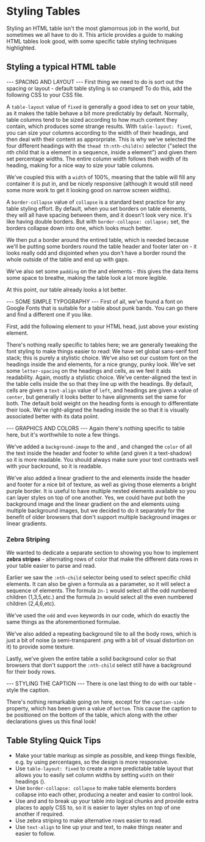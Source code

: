 # Styling Tables #
Styling an HTML table isn't the most glamorrous job in the world, but sometimes we all have to do it. This article provides a guide to making HTML tables look good, with some specific table styling techniques highlighted.

## Styling a typical HTML table ##

--- SPACING AND LAYOUT ---
First thing we need to do is sort out the spacing or layout - default table styling is so cramped! To do this, add the following CSS to your CSS file.

A `table-layout` value of `fixed` is generally a good idea to set on your table, as it makes the table behave a bit more predictably by default. Normally, table columns tend to be sized according to how much content they contain, which produces some strange results. With `table-layout: fixed`, you can size your columns according to the width of their headings, and then deal with their content as approrpriate. This is why we've selected the four different headings with the `thead th:nth-child(n)` selector ("select the *n*th child that is a <th> element in a sequence, inside a <thead> element") and given them set percentage widths. The entire column width follows theh width of its heading, making for a nice way to size your table columns.

We've coupled this with a `width` of 100%, meaning that the table will fill any container it is put in, and be nicely responsive (although it would still need some more work to get it looking good on narrow screen widths).

A `border-collapse` value of `collapse` is a standard best practice for any table styling effort. By default, when you set borders on table elements, they will all have spacing between them, and it doesn't look very nice. It's like having double borders. But with `border-collapse: collapse;` set, the borders collapse down into one, which looks much better. 

We then put a border around the entired table, which is needed because we'll be putting some borders round the table header and footer later on - it looks really odd and disjointed when you don't have a border round the whole outside of the table and end up with gaps.

We've also set some `padding` on the <th> and <td> elements - this gives the data items some space to breathe, making the table look a lot more legible.

At this point, our table already looks a lot better.

--- SOME SIMPLE TYPOGRAPHY ---
First of all, we've found a font on Google Fonts that is suitable for a table about punk bands. You can go there and find a different one if you like. 

First, add the following <link> element to your HTML head, just above your existing <link> element.

There's nothing really specific  to tables here; we are generally tweaking the font styling to make things easier to read:
  We have set global sans-serif font stack; this is purely a stylistic choice. We've also set our custom font on the headings inside the <thead> and <tfoot> elements, for a nice grungy, punky look.
  We've set some `letter-spacing` on the headings and cells, as we feel it aids readability. Again, mostly a stylistic choice.
  We've center-aligned the text in the table cells inside the <tbody> so that they line up with the headings. By default, cells are given a `text-align` value of `left`, and headings are given a value of `center`, but generally it looks better to have alignments set the same for both. The default bold weight on the heading fonts is enough to differentiate their look.
  We've right-aligned the heading inside the <tfoot> so that it is visually associated better with its data poiint.

--- GRAPHICS AND COLORS ---
Again there's nothing specific to table here, but it's worthwhile to note a few things.

We've added a `background-image` to the <thead> and <tfoot>, and changed the `color` of all the text inside the header and footer to white (and given it a text-shadow) so it is more readable. You should always make sure your text contrasts well with your backround, so it is readable.

We've also added a linear gradient to the <th> and <td> elements inside the header and footer for a nice bit of texture, as well as giving those elements a bright purple border. It is useful to have multiple nested elements available so you can layer styles on top of one another. Yes, we could have put both the background image and the linear gradient on the <thead> and <tfoot> elements using multiple background images, but we decided to do it separately for the benefit of older browsers that don't support multiple background images or linear gradients.

### Zebra Striping ###
We wanted to dedicate a separate section to showing you how to implement **zebra stripes** - alternating rows of color that make the different data rows in your table easier to parse and read.

Earlier we saw the `:nth-child` selector being used to select specific child elements. It can also be given a formula as a parameter, so it will select a sequence of elements. The formula `2n-1` would select all the odd numbered children (1,3,5,etc.) and the formula `2n` would select all the even numbered children (2,4,6,etc). 

We've used the `odd` and `even` keywords in our code, which do exactly the same things as the aforementioned formulae.

We've also added a repeating background tile to all the body rows, which is just a bit of noise (a semi-transparent .png with a bit of visual distortion on it) to provide some texture.

Lastly, we've given the entire table a solid background color so that browsers that don't support the `:nth-child` select still have a background for their body rows.

--- STYLING THE CAPTION ---
There is one last thing to do with our table - style the caption.

There's nothing remarkable going on here, except for the `caption-side` property, which has been given a value of `bottom`. This cause the caption to be positioned on the bottom of the table, which along with the other declarations gives us this final look!

## Table Styling Quick Tips ##
* Make your table markup as simple as possible, and keep things flexible, e.g. by using percentages, so the design is more responsive.
* Use `table-layout: fixed` to create a more predictable table layout that allows you to easily set column widths by setting `width` on their headings (<th>).
* Use `border-collapse: collapse` to make table elements borders collapse into each other, producing a neater and easier to control look.
* Use <thead> and <tbody> and <tfoot> to break up your table into logical chunks and provide extra places to apply CSS to, so it is easier to layer styles on top of one another if required.
* Use zebra striping to make alternative rows easier to read.
* Use `text-align` to line up your <th> and <td> text, to make things neater and easier to follow.
